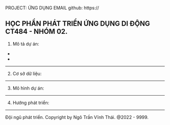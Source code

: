PROJECT: ỨNG DỤNG EMAIL 
github: https://

HỌC PHẦN PHÁT TRIỂN ỨNG DỤNG DI ĐỘNG CT484 - NHÓM 02.
--------------------------------------------------------

1. Mô tả dự án:
-
-

--------------------------------------------------------

2. Cơ sở dữ liệu:

--------------------------------------------------------

3. Mô hình dự án:

--------------------------------------------------------

4. Hướng phát triển:

--------------------------------------------------------

Đội ngũ phát triển.
Copyright by Ngô Trần Vĩnh Thái. @2022 - 9999.